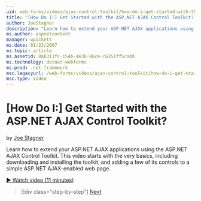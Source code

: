 ```yaml
---
uid: web-forms/videos/ajax-control-toolkit/how-do-i-get-started-with-the-aspnet-ajax-control-toolkit
title: "[How Do I:] Get Started with the ASP.NET AJAX Control Toolkit? | Microsoft Docs"
author: JoeStagner
description: "Learn how to extend your ASP.NET AJAX applications using the ASP.NET AJAX Control Toolkit. This video starts with the very basics, including downloading and..."
ms.author: aspnetcontent
manager: wpickett
ms.date: 01/23/2007
ms.topic: article
ms.assetid: 0ab311fc-154b-4e38-86ce-c6351ff5cabb
ms.technology: dotnet-webforms
ms.prod: .net-framework
msc.legacyurl: /web-forms/videos/ajax-control-toolkit/how-do-i-get-started-with-the-aspnet-ajax-control-toolkit
msc.type: video
---
```

[How Do I:] Get Started with the ASP.NET AJAX Control Toolkit?
====================
by [Joe Stagner](https://github.com/JoeStagner)

Learn how to extend your ASP.NET AJAX applications using the ASP.NET AJAX Control Toolkit. This video starts with the very basics, including downloading and installing the toolkit, and adding a few of its controls to a simple ASP.NET AJAX-enabled web page.

[&#9654; Watch video (11 minutes)](https://channel9.msdn.com/Blogs/ASP-NET-Site-Videos/how-do-i-get-started-with-the-aspnet-ajax-control-toolkit)

>[!div class="step-by-step"]
[Next](how-do-i-use-the-aspnet-ajax-cascadingdropdown-control-extender.md)